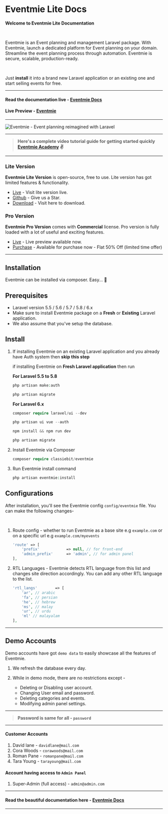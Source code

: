 # Eventmie Lite Docs

**Welcome to Eventmie Lite Documentation**

<br>

Eventmie is an Event planning and management Laravel package. With Eventmie, launch a dedicated platform for Event planning on your domain. Streamline the event planning process through automation. Eventmie is secure, scalable, production-ready.

<br>

Just **install** it into a brand new Laravel application or an existing one and start selling events for free.

---

#### Read the documentation live - [Eventmie Docs](https://eventmie-docs.classiebit.com)

#### Live Preview - [Eventmie](https://eventmie.classiebit.com)

---

![Eventmie - Event planning reimagined with Laravel](https://eventmie-docs.classiebit.com/images/eventmie-docs-banner-1.jpg "Event planning reimagined with Laravel")

---

> **Here's a complete video tutorial guide for getting started quickly [Eventmie Academy](https://classiebit.com/academy/eventmie/getting-started) ✌️**

---

### Lite Version

**Eventmie Lite Version** is open-source, free to use. Lite version has got limited features & functionality.

+ [Live](https://eventmie.classiebit.com) - Visit lite version live.
+ [Github](https://github.com/classiebit/eventmie) - Give us a Star.
+ [Download](https://classiebit.com/eventmie) - Visit here to download.


### Pro Version

**Eventmie Pro Version** comes with **Commercial** license. Pro version is fully loaded with a lot of useful and exciting features.

+ [Live](https://eventmie-pro.classiebit.com) - Live preview available now.
+ [Purchase](https://classiebit.com/eventmie-pro) - Available for purchase now - Flat 50% Off (limited time offer)

---

## Installation

Eventmie can be installed via composer. Easy... 🍻


## Prerequisites

* Laravel version 5.5 / 5.6 / 5.7 / 5.8 / 6.x
* Make sure to install Eventmie package on a **Fresh** or **Existing** Laravel application. 
* We also assume that you've setup the database.


## Install

1. If installing Eventmie on an existing Laravel application and you already have Auth system then **skip this step**

    if installing Eventmie on **Fresh Laravel application** then run 

    **For Laravel 5.5 to 5.8**

    ```php
    php artisan make:auth

    php artisan migrate
    ```

    **For Laravel 6.x**

    ```php
    composer require laravel/ui --dev

    php artisan ui vue --auth

    npm install && npm run dev

    php artisan migrate
    ```

2. Install Eventmie via Composer

    ```php
    composer require classiebit/eventmie
    ```

3. Run Eventmie install command

    ```php
    php artisan eventmie:install
    ```


## Configurations

After installation, you'll see the Eventmie config `config/eventmie` file. You can make the following changes-

<br>

1. Route config - whether to run Eventmie as a base site e.g `example.com` or on a specific url e.g `example.com/myevents`

    ```php
    'route' => [
        'prefix'            => null, // for front-end
        'admin_prefix'      => 'admin', // for admin panel
    ],
    ```

2. RTL Languages - Eventmie detects RTL language from this list and changes site direction accordingly. You can add any other RTL language to the list.

    ```php
    'rtl_langs'        => [
        'ar', // arabic
        'fa', // persian
        'he', // hebrew
        'ms', // malay
        'ur', // urdu
        'ml' // malayalam
    ],
    ```

---

## Demo Accounts

Demo accounts have got `demo data` to easily showcase all the features of Eventmie.

1. We refresh the database every day.
2. While in demo mode, there are no restrictions except -

    - Deleting or Disabling user account.
    - Changing User email and password.
    - Deleting categories and events.
    - Modifying admin panel settings.


---

> **Password is same for all - `password`**

---

#### Customer Accounts

1. David lane         - `davidlane@mail.com`
2. Cora Woods         - `corawoods@mail.com`
3. Roman Pane         - `romanpane@mail.com`
4. Tara Young         - `tarayoung@mail.com`


#### Account having access to `Admin Panel`

1. Super-Admin (full access)    - `admin@admin.com`


---

#### Read the beautiful documentation here - [Eventmie Docs](https://eventmie-docs.classiebit.com)

---